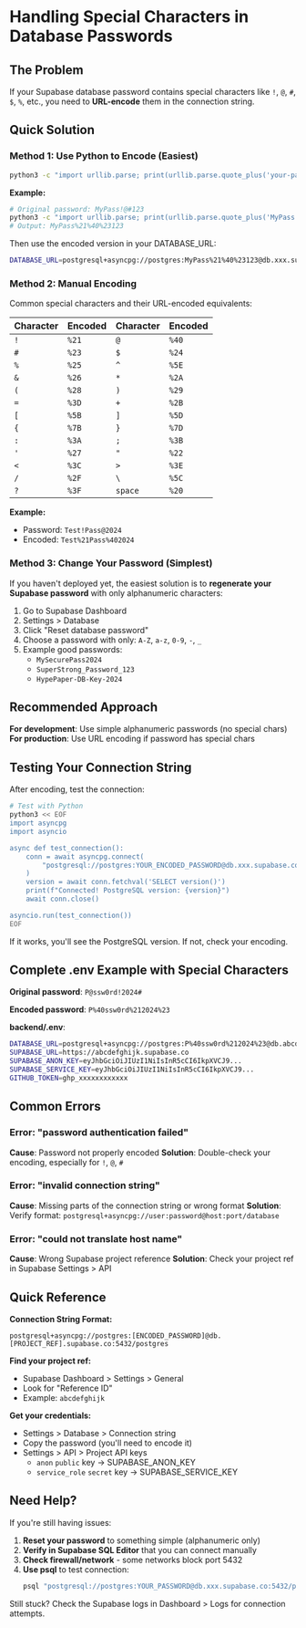# Handling Special Characters in Database Passwords

## The Problem

If your Supabase database password contains special characters like `!`, `@`, `#`, `$`, `%`, etc., you need to **URL-encode** them in the connection string.

## Quick Solution

### Method 1: Use Python to Encode (Easiest)

```bash
python3 -c "import urllib.parse; print(urllib.parse.quote_plus('your-password-here'))"
```

**Example:**
```bash
# Original password: MyPass!@#123
python3 -c "import urllib.parse; print(urllib.parse.quote_plus('MyPass!@#123'))"
# Output: MyPass%21%40%23123
```

Then use the encoded version in your DATABASE_URL:
```bash
DATABASE_URL=postgresql+asyncpg://postgres:MyPass%21%40%23123@db.xxx.supabase.co:5432/postgres
```

### Method 2: Manual Encoding

Common special characters and their URL-encoded equivalents:

| Character | Encoded | Character | Encoded |
|-----------|---------|-----------|---------|
| `!`       | `%21`   | `@`       | `%40`   |
| `#`       | `%23`   | `$`       | `%24`   |
| `%`       | `%25`   | `^`       | `%5E`   |
| `&`       | `%26`   | `*`       | `%2A`   |
| `(`       | `%28`   | `)`       | `%29`   |
| `=`       | `%3D`   | `+`       | `%2B`   |
| `[`       | `%5B`   | `]`       | `%5D`   |
| `{`       | `%7B`   | `}`       | `%7D`   |
| `:`       | `%3A`   | `;`       | `%3B`   |
| `'`       | `%27`   | `"`       | `%22`   |
| `<`       | `%3C`   | `>`       | `%3E`   |
| `/`       | `%2F`   | `\`       | `%5C`   |
| `?`       | `%3F`   | `space`   | `%20`   |

**Example:**
- Password: `Test!Pass@2024`
- Encoded: `Test%21Pass%402024`

### Method 3: Change Your Password (Simplest)

If you haven't deployed yet, the easiest solution is to **regenerate your Supabase password** with only alphanumeric characters:

1. Go to Supabase Dashboard
2. Settings > Database
3. Click "Reset database password"
4. Choose a password with only: `A-Z`, `a-z`, `0-9`, `-`, `_`
5. Example good passwords:
   - `MySecurePass2024`
   - `SuperStrong_Password_123`
   - `HypePaper-DB-Key-2024`

## Recommended Approach

**For development**: Use simple alphanumeric passwords (no special chars)
**For production**: Use URL encoding if password has special chars

## Testing Your Connection String

After encoding, test the connection:

```bash
# Test with Python
python3 << EOF
import asyncpg
import asyncio

async def test_connection():
    conn = await asyncpg.connect(
        "postgresql://postgres:YOUR_ENCODED_PASSWORD@db.xxx.supabase.co:5432/postgres"
    )
    version = await conn.fetchval('SELECT version()')
    print(f"Connected! PostgreSQL version: {version}")
    await conn.close()

asyncio.run(test_connection())
EOF
```

If it works, you'll see the PostgreSQL version. If not, check your encoding.

## Complete .env Example with Special Characters

**Original password**: `P@ssw0rd!2024#`

**Encoded password**: `P%40ssw0rd%212024%23`

**backend/.env**:
```bash
DATABASE_URL=postgresql+asyncpg://postgres:P%40ssw0rd%212024%23@db.abcdefghijk.supabase.co:5432/postgres
SUPABASE_URL=https://abcdefghijk.supabase.co
SUPABASE_ANON_KEY=eyJhbGciOiJIUzI1NiIsInR5cCI6IkpXVCJ9...
SUPABASE_SERVICE_KEY=eyJhbGciOiJIUzI1NiIsInR5cCI6IkpXVCJ9...
GITHUB_TOKEN=ghp_xxxxxxxxxxxx
```

## Common Errors

### Error: "password authentication failed"
**Cause**: Password not properly encoded
**Solution**: Double-check your encoding, especially for `!`, `@`, `#`

### Error: "invalid connection string"
**Cause**: Missing parts of the connection string or wrong format
**Solution**: Verify format: `postgresql+asyncpg://user:password@host:port/database`

### Error: "could not translate host name"
**Cause**: Wrong Supabase project reference
**Solution**: Check your project ref in Supabase Settings > API

## Quick Reference

**Connection String Format:**
```
postgresql+asyncpg://postgres:[ENCODED_PASSWORD]@db.[PROJECT_REF].supabase.co:5432/postgres
```

**Find your project ref:**
- Supabase Dashboard > Settings > General
- Look for "Reference ID"
- Example: `abcdefghijk`

**Get your credentials:**
- Settings > Database > Connection string
- Copy the password (you'll need to encode it)
- Settings > API > Project API keys
  - `anon` `public` key → SUPABASE_ANON_KEY
  - `service_role` `secret` key → SUPABASE_SERVICE_KEY

## Need Help?

If you're still having issues:

1. **Reset your password** to something simple (alphanumeric only)
2. **Verify in Supabase SQL Editor** that you can connect manually
3. **Check firewall/network** - some networks block port 5432
4. **Use psql** to test connection:
   ```bash
   psql "postgresql://postgres:YOUR_PASSWORD@db.xxx.supabase.co:5432/postgres"
   ```

Still stuck? Check the Supabase logs in Dashboard > Logs for connection attempts.
